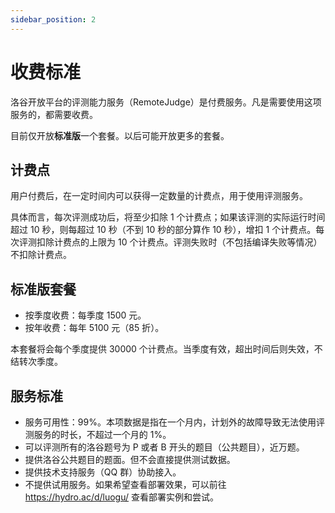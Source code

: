 ```yaml
---
sidebar_position: 2
---
```


# 收费标准

洛谷开放平台的评测能力服务（RemoteJudge）是付费服务。凡是需要使用这项服务的，都需要收费。

目前仅开放**标准版**一个套餐。以后可能开放更多的套餐。

## 计费点

用户付费后，在一定时间内可以获得一定数量的计费点，用于使用评测服务。

具体而言，每次评测成功后，将至少扣除 1 个计费点；如果该评测的实际运行时间超过 10 秒，则每超过 10 秒（不到 10 秒的部分算作 10 秒），增扣 1 个计费点。每次评测扣除计费点的上限为 10 个计费点。评测失败时（不包括编译失败等情况）不扣除计费点。

## 标准版套餐

- 按季度收费：每季度 1500 元。
- 按年收费：每年 5100 元（85 折）。

本套餐将会每个季度提供 30000 个计费点。当季度有效，超出时间后则失效，不结转次季度。

## 服务标准

- 服务可用性：99%。本项数据是指在一个月内，计划外的故障导致无法使用评测服务的时长，不超过一个月的 1%。
- 可以评测所有的洛谷题号为 P 或者 B 开头的题目（公共题目），近万题。
- 提供洛谷公共题目的题面。但不会直接提供测试数据。
- 提供技术支持服务（QQ 群）协助接入。
- 不提供试用服务。如果希望查看部署效果，可以前往 <https://hydro.ac/d/luogu/> 查看部署实例和尝试。
